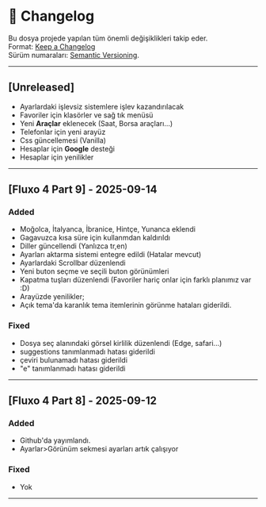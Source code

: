 # 📑 Changelog

Bu dosya projede yapılan tüm önemli değişiklikleri takip eder.  
Format: [Keep a Changelog](https://keepachangelog.com/en/1.0.0/)  
Sürüm numaraları: [Semantic Versioning](https://semver.org/).

---

## [Unreleased]
- Ayarlardaki işlevsiz sistemlere işlev kazandırılacak
- Favoriler için klasörler ve sağ tık menüsü
- Yeni **Araçlar** eklenecek (Saat, Borsa araçları...)
- Telefonlar için yeni arayüz
- Css güncellemesi (Vanilla)
- Hesaplar için **Google** desteği
- Hesaplar için yenilikler

---

## [Fluxo 4 Part 9] - 2025-09-14
### Added
- Moğolca, İtalyanca, İbranice, Hintçe, Yunanca eklendi
- Gagavuzca kısa süre için kullanmdan kaldırıldı
- Diller güncellendi (Yanlızca tr,en)
- Ayarları aktarma sistemi entegre edildi (Hatalar mevcut)
- Ayarlardaki Scrollbar düzenlendi
- Yeni buton seçme ve seçili buton görünümleri
- Kapatma tuşları düzenlendi (Favoriler hariç onlar için farklı planımız var :D)
- Arayüzde yenilikler;
-  Açık tema'da karanlık tema itemlerinin görünme hataları giderildi.

### Fixed
- Dosya seç alanındaki görsel kirlilik düzenlendi (Edge, safari...)
- suggestions tanımlanmadı hatası giderildi
- çeviri bulunamadı hatası giderildi
- "e" tanımlanmadı hatası giderildi

---

## [Fluxo 4 Part 8] - 2025-09-12
### Added
- Github'da yayımlandı.
- Ayarlar>Görünüm sekmesi ayarları artık çalışıyor


### Fixed
- Yok 

---

